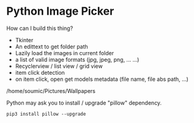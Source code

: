 # Python Image Picker

How can I build this thing?

* Tkinter
* An edittext to get folder path
* Lazily load the images in current folder
* a list of valid image formats (jpg, jpeg, png, ... ...)
* Recyclerview / list view / grid view
* item click detection
* on item click, open get models metadata (file name, file abs path, ...)

/home/soumic/Pictures/Wallpapers

Python may ask you to install / upgrade "pillow" dependency.

    pip3 install pillow --upgrade
